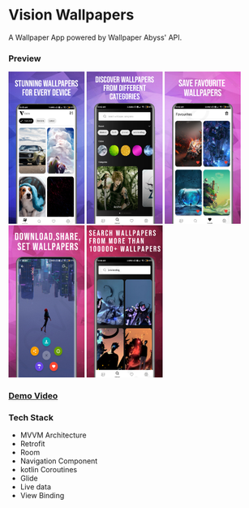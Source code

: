 # Vision Wallpapers
A Wallpaper App powered by Wallpaper Abyss' API.


### Preview

<img src="Previews/image1.jpeg" width=150/> <img src="Previews/image2.jpeg" width=150/> 
<img src="Previews/image3.jpeg" width=150/> <img src="Previews/image4.jpeg" width=150/> <img src="Previews/image5.jpeg" width=150/>


### [Demo Video](https://drive.google.com/file/d/1JVuNiaICMBu9lxqNDkMHBmRqsJQqZxkc/view?usp=drivesdk)

### Tech Stack
* MVVM Architecture
* Retrofit
* Room
* Navigation Component
* kotlin Coroutines
* Glide
* Live data
* View Binding
